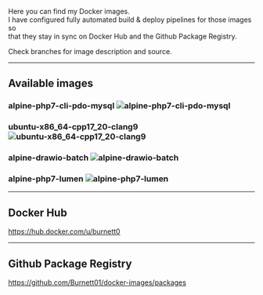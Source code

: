 Here you can find my Docker images. <br />
I have configured fully automated build & deploy pipelines for those images so <br /> that they stay in sync on Docker Hub and the Github Package Registry.

Check branches for image description and source.

---

## Available images

### alpine-php7-cli-pdo-mysql ![alpine-php7-cli-pdo-mysql](https://github.com/Burnett01/docker-images/workflows/alpine-php7-cli-pdo-mysql/badge.svg?branch=alpine-php7-cli-pdo-mysql)

### ubuntu-x86_64-cpp17_20-clang9 ![ubuntu-x86_64-cpp17_20-clang9](https://github.com/Burnett01/docker-images/workflows/ubuntu-x86_64-cpp17_20-clang9/badge.svg?branch=ubuntu-x86_64-cpp17_20-clang9)

### alpine-drawio-batch ![alpine-drawio-batch](https://github.com/Burnett01/docker-images/workflows/alpine-drawio-batch/badge.svg?branch=alpine-drawio-batch)

### alpine-php7-lumen ![alpine-php7-lumen](https://github.com/Burnett01/docker-images/workflows/alpine-php7-lumen/badge.svg?branch=alpine-php7-lumen)


---

## Docker Hub

https://hub.docker.com/u/burnett0

---

## Github Package Registry

https://github.com/Burnett01/docker-images/packages